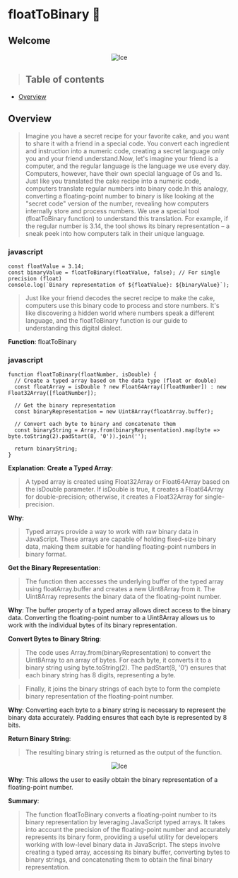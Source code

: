 # floatToBinary  🌟

## Welcome

<p align="center" width="100%">
  <img src="https://github.com/EnebeliEmmanuel/MyGuildAuditReports.md/assets/58889001/254efe35-b421-43f4-955b-96370a2e54f9" alt="Ice"/>
</p>

> ## Table of contents
* [Overview](#overview)

## Overview
> Imagine you have a secret recipe for your favorite cake, and you want to share it with a friend in a special code. You convert each ingredient and instruction into a numeric code, creating a secret language only you and your friend understand.Now, let's imagine your friend is a computer, and the regular language is the language we use every day. Computers, however, have their own special language of 0s and 1s. Just like you translated the cake recipe into a numeric code, computers translate regular numbers into binary code.In this analogy, converting a floating-point number to binary is like looking at the "secret code" version of the number, revealing how computers internally store and process numbers. We use a special tool (floatToBinary function) to understand this translation. For example, if the regular number is 3.14, the tool shows its binary representation – a sneak peek into how computers talk in their unique language.

### javascript
```
const floatValue = 3.14;
const binaryValue = floatToBinary(floatValue, false); // For single precision (float)
console.log(`Binary representation of ${floatValue}: ${binaryValue}`);
```
> Just like your friend decodes the secret recipe to make the cake, computers use this binary code to process and store numbers. It's like discovering a hidden world where numbers speak a different language, and the floatToBinary function is our guide to understanding this digital dialect.


**Function**: floatToBinary
### javascript
```
function floatToBinary(floatNumber, isDouble) {
  // Create a typed array based on the data type (float or double)
  const floatArray = isDouble ? new Float64Array([floatNumber]) : new Float32Array([floatNumber]);

  // Get the binary representation
  const binaryRepresentation = new Uint8Array(floatArray.buffer);

  // Convert each byte to binary and concatenate them
  const binaryString = Array.from(binaryRepresentation).map(byte => byte.toString(2).padStart(8, '0')).join('');

  return binaryString;
}
```
**Explanation**:
**Create a Typed Array**:

> A typed array is created using Float32Array or Float64Array based on the isDouble parameter. If isDouble is true, it creates a Float64Array for double-precision; otherwise, it creates a Float32Array for single-precision.

**Why**: 
> Typed arrays provide a way to work with raw binary data in JavaScript. These arrays are capable of holding fixed-size binary data, making them suitable for handling floating-point numbers in binary format.

**Get the Binary Representation**:

> The function then accesses the underlying buffer of the typed array using floatArray.buffer and creates a new Uint8Array from it. The Uint8Array represents the binary data of the floating-point number.

**Why**: The buffer property of a typed array allows direct access to the binary data. Converting the floating-point number to a Uint8Array allows us to work with the individual bytes of its binary representation.

**Convert Bytes to Binary String**:

> The code uses Array.from(binaryRepresentation) to convert the Uint8Array to an array of bytes. For each byte, it converts it to a binary string using byte.toString(2). The padStart(8, '0') ensures that each binary string has 8 digits, representing a byte.

> Finally, it joins the binary strings of each byte to form the complete binary representation of the floating-point number.

**Why**: Converting each byte to a binary string is necessary to represent the binary data accurately. Padding ensures that each byte is represented by 8 bits.

**Return Binary String**:

> The resulting binary string is returned as the output of the function.

<p align="center" width="100%">
  <img src="https://github.com/EnebeliEmmanuel/MyGuildAuditReports.md/assets/58889001/1c13fcdf-0ebd-486d-9019-dc4fb0546533" alt="Ice"/>
</p>


**Why**: This allows the user to easily obtain the binary representation of a floating-point number.


**Summary**:
> The function floatToBinary converts a floating-point number to its binary representation by leveraging JavaScript typed arrays. It takes into account the precision of the floating-point number and accurately represents its binary form, providing a useful utility for developers working with low-level binary data in JavaScript. The steps involve creating a typed array, accessing its binary buffer, converting bytes to binary strings, and concatenating them to obtain the final binary representation.
